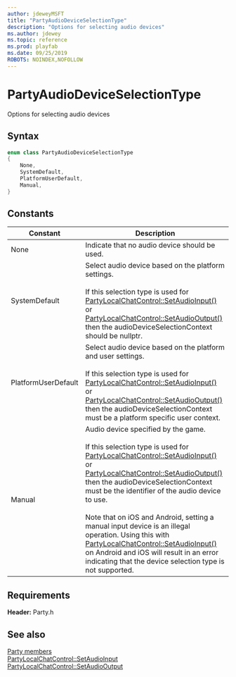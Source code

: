 ```yaml
---
author: jdeweyMSFT
title: "PartyAudioDeviceSelectionType"
description: "Options for selecting audio devices"
ms.author: jdewey
ms.topic: reference
ms.prod: playfab
ms.date: 09/25/2019
ROBOTS: NOINDEX,NOFOLLOW
---
```


# PartyAudioDeviceSelectionType  

Options for selecting audio devices    

## Syntax  
  
```cpp
enum class PartyAudioDeviceSelectionType    
{  
    None,  
    SystemDefault,  
    PlatformUserDefault,  
    Manual,  
}  
```  
  
## Constants  
  
| Constant | Description |
| --- | --- |
| None | Indicate that no audio device should be used. |  
| SystemDefault | Select audio device based on the platform settings.<br/><br/> If this selection type is used for [PartyLocalChatControl::SetAudioInput()](../classes/PartyLocalChatControl/methods/partylocalchatcontrol_setaudioinput.md) or [PartyLocalChatControl::SetAudioOutput()](../classes/PartyLocalChatControl/methods/partylocalchatcontrol_setaudiooutput.md) then the audioDeviceSelectionContext should be nullptr. |  
| PlatformUserDefault | Select audio device based on the platform and user settings.<br/><br/> If this selection type is used for [PartyLocalChatControl::SetAudioInput()](../classes/PartyLocalChatControl/methods/partylocalchatcontrol_setaudioinput.md) or [PartyLocalChatControl::SetAudioOutput()](../classes/PartyLocalChatControl/methods/partylocalchatcontrol_setaudiooutput.md) then the audioDeviceSelectionContext must be a platform specific user context. |  
| Manual | Audio device specified by the game.<br/><br/> If this selection type is used for [PartyLocalChatControl::SetAudioInput()](../classes/PartyLocalChatControl/methods/partylocalchatcontrol_setaudioinput.md) or [PartyLocalChatControl::SetAudioOutput()](../classes/PartyLocalChatControl/methods/partylocalchatcontrol_setaudiooutput.md) then the audioDeviceSelectionContext must be the identifier of the audio device to use. <br /><br /> Note that on iOS and Android, setting a manual input device is an illegal operation. Using this with [PartyLocalChatControl::SetAudioInput()](../classes/PartyLocalChatControl/methods/partylocalchatcontrol_setaudioinput.md) on Android and iOS will result in an error indicating that the device selection type is not supported. |  
  
  
## Requirements  
  
**Header:** Party.h
  
## See also  
[Party members](../party_members.md)  
[PartyLocalChatControl::SetAudioInput](../classes/PartyLocalChatControl/methods/partylocalchatcontrol_setaudioinput.md)  
[PartyLocalChatControl::SetAudioOutput](../classes/PartyLocalChatControl/methods/partylocalchatcontrol_setaudiooutput.md)
  
  
